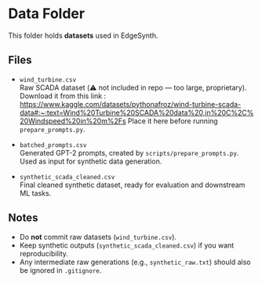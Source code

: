 # Data Folder

This folder holds **datasets** used in EdgeSynth.

## Files

- `wind_turbine.csv`  
  Raw SCADA dataset (⚠️ not included in repo — too large, proprietary). 
  Download it from this link : https://www.kaggle.com/datasets/pythonafroz/wind-turbine-scada-data#:~:text=Wind%20Turbine%20SCADA%20data%20,in%20C%2C%20Windspeed%20in%20m%2Fs 
  Place it here before running `prepare_prompts.py`.

- `batched_prompts.csv`  
  Generated GPT-2 prompts, created by `scripts/prepare_prompts.py`.  
  Used as input for synthetic data generation.

- `synthetic_scada_cleaned.csv`  
  Final cleaned synthetic dataset, ready for evaluation and downstream ML tasks.

## Notes

- Do **not** commit raw datasets (`wind_turbine.csv`).  
- Keep synthetic outputs (`synthetic_scada_cleaned.csv`) if you want reproducibility.  
- Any intermediate raw generations (e.g., `synthetic_raw.txt`) should also be ignored in `.gitignore`.

